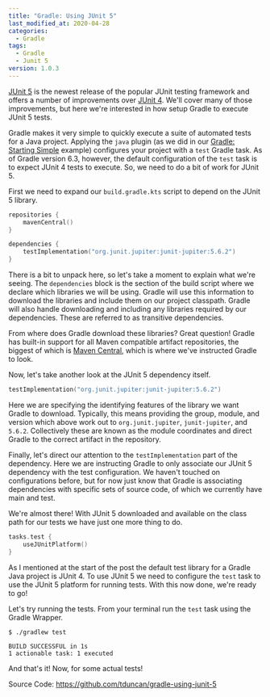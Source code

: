 ```yaml
---
title: "Gradle: Using JUnit 5"
last_modified_at: 2020-04-28
categories:
  - Gradle
tags:
  - Gradle
  - Junit 5
version: 1.0.3
---
```

[JUnit 5](https://junit.org/junit5/) is the newest release of
the popular JUnit testing framework and offers a number of
improvements over [JUnit 4](https://junit.org/junit4/).  We'll
cover many of those improvements, but here we're interested in
how setup Gradle to execute JUnit 5 tests.

Gradle makes it very simple to quickly execute a suite of 
automated tests for a Java project. Applying the `java`
plugin (as we did in our [Gradle: Starting Simple](/gradle/gradle-starting-simple/)
example) configures your project with a `test` Gradle task.
As of Gradle version 6.3, however, the default configuration
of the `test` task is to expect JUnit 4 tests to execute. So,
we need to do a bit of work for JUnit 5.

First we need to expand our `build.gradle.kts` script to depend
on the JUnit 5 library.

```kotlin
repositories {
    mavenCentral()
}

dependencies {
    testImplementation("org.junit.jupiter:junit-jupiter:5.6.2")
}
```

There is a bit to unpack here, so let's take a moment to explain
what we're seeing. The `dependencies` block is the section of
the build script where we declare which libraries we will be using.
Gradle will use this information to download the libraries and
include them on our project classpath.  Gradle will also handle
downloading and including any libraries required by our 
dependencies.  These are referred to as transitive dependencies.

From where does Gradle download these libraries?  Great question!
Gradle has built-in support for all Maven compatible artifact
repositories, the biggest of which is [Maven Central](https://mvnrepository.com/),
which is where we've instructed Gradle to look.

Now, let's take another look at the JUnit 5 dependency itself.

```kotlin
testImplementation("org.junit.jupiter:junit-jupiter:5.6.2")
```

Here we are specifying the identifying features of the 
library we want Gradle to download.  Typically, this means
providing the group, module, and version which above work out to
`org.junit.jupiter`, `junit-jupiter`, and `5.6.2`. Collectively
these are known as the module coordinates and direct Gradle to 
the correct artifact in the repository.

Finally, let's direct our attention to the `testImplementation`
part of the dependency.  Here we are instructing Gradle to
only associate our JUnit 5 dependency with the test configuration.
We haven't touched on configurations before, but for now just
know that Gradle is associating dependencies with specific
sets of source code, of which we currently have main and test.

We're almost there!  With JUnit 5 downloaded and available on
the class path for our tests we have just one more thing to do.

```kotlin
tasks.test {
    useJUnitPlatform()
}
```

As I mentioned at the start of the post the default test library
for a Gradle Java project is JUnit 4.  To use JUnit 5 we need
to configure the `test` task to use the JUnit 5 platform for
running tests.  With this now done, we're ready to go!

Let's try running the tests.  From your terminal run the `test`
task using the Gradle Wrapper.
```
$ ./gradlew test

BUILD SUCCESSFUL in 1s
1 actionable task: 1 executed
```

And that's it!  Now, for some actual tests!

Source Code: https://github.com/tduncan/gradle-using-junit-5